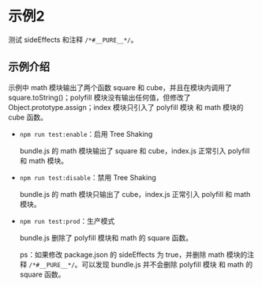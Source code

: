 # 示例2

测试 sideEffects 和注释 `/*#__PURE__*/`。

## 示例介绍

示例中 math 模块输出了两个函数 square 和 cube，并且在模块内调用了 square.toString()；polyfill 模块没有输出任何值，但修改了 Object.prototype.assign；index 模块只引入了 polyfill 模块 和 math 模块的 cube 函数。

- `npm run test:enable`：启用 Tree Shaking

    bundle.js 的 math 模块输出了 square 和 cube，index.js 正常引入 polyfill 和 math 模块。

- `npm run test:disable`：禁用 Tree Shaking

    bundle.js 的 math 模块只输出了 cube，index.js 正常引入 polyfill 和 math 模块。

- `npm run test:prod`：生产模式

    bundle.js 删除了 polyfill 模块和 math 的 square 函数。

    ps：如果修改 package.json 的 sideEffects 为 true，并删除 math 模块的注释 `/*#__PURE__*/`。可以发现 bundle.js 并不会删除 polyfill 模块 和 math 的 square 函数。
